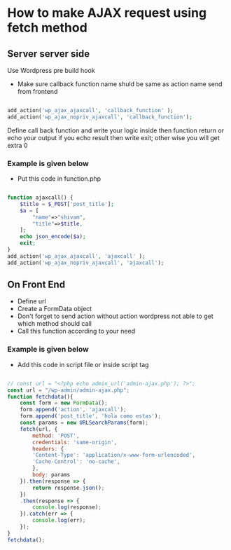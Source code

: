 # How to make AJAX request using fetch method 

## Server server side

Use Wordpress pre build hook

- Make sure callback function name shuld be same as action name send from frontend 
```php 

add_action('wp_ajax_ajaxcall', 'callback_function' );
add_action('wp_ajax_nopriv_ajaxcall', 'callback_function');

```

Define call back function and write your logic inside then function
return or echo your output if you echo result then write exit; other wise you will get extra 0


### Example is given below
- Put this code in function.php

```php

function ajaxcall() {
    $title = $_POST['post_title'];
	$a = [
		"name"=>"shivam",
		"title"=>$title,
	];
	echo json_encode($a);
	exit;
}
add_action('wp_ajax_ajaxcall', 'ajaxcall' );
add_action('wp_ajax_nopriv_ajaxcall', 'ajaxcall');

```


## On Front End

- Define url
- Create a FormData object 
- Don't forget to send action without action wordpress not able to get which method should call 
- Call this function according to your need

### Example is given below
- Add this code in script file or inside script tag
``` javascript

// const url = "<?php echo admin_url('admin-ajax.php'); ?>";
const url = "/wp-admin/admin-ajax.php";
function fetchdata(){
    const form = new FormData();
    form.append('action', 'ajaxcall');
    form.append('post_title', 'hola como estas');
    const params = new URLSearchParams(form);
    fetch(url, {
        method: 'POST',
        credentials: 'same-origin',
        headers: {
        'Content-Type': 'application/x-www-form-urlencoded',
        'Cache-Control': 'no-cache',
        },
        body: params
    }).then(response => {
        return response.json();
    })
    .then(response => {
        console.log(response);
    }).catch(err => { 
        console.log(err);
    });
}
fetchdata();

````



